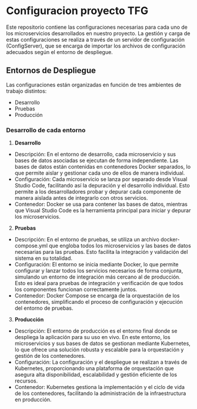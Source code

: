 
# Configuracion proyecto TFG

Este repositorio contiene las configuraciones necesarias para cada uno de los microservicios desarrollados en nuestro proyecto. La gestión y carga de estas configuraciones se realiza a través de un servidor de configuración (ConfigServer), que se encarga de importar los archivos de configuración adecuados según el entorno de despliegue.

## Entornos de Despliegue

Las configuraciones están organizadas en función de tres ambientes de trabajo distintos:

- Desarrollo
- Pruebas
- Producción

### Desarrollo de cada entorno

1. **Desarrollo**
- Descripción: En el entorno de desarrollo, cada microservicio y sus bases de datos asociadas se ejecutan de forma independiente. Las bases de datos están contenidas en contenedores Docker separados, lo que permite aislar y gestionar cada uno de ellos de manera individual.
- Configuración: Cada microservicio se lanza por separado desde Visual Studio Code, facilitando así la depuración y el desarrollo individual. Esto permite a los desarrolladores probar y depurar cada componente de manera aislada antes de integrarlo con otros servicios.
- Contenedor: Docker se usa para contener las bases de datos, mientras que Visual Studio Code es la herramienta principal para iniciar y depurar los microservicios.
2. **Pruebas**
- Descripción: En el entorno de pruebas, se utiliza un archivo docker-compose.yml que engloba todos los microservicios y las bases de datos necesarias para las pruebas. Esto facilita la integración y validación del sistema en su totalidad.
- Configuración: El entorno se inicia mediante Docker, lo que permite configurar y lanzar todos los servicios necesarios de forma conjunta, simulando un entorno de integración más cercano al de producción. Esto es ideal para pruebas de integración y verificación de que todos los componentes funcionan correctamente juntos.
- Contenedor: Docker Compose se encarga de la orquestación de los contenedores, simplificando el proceso de configuración y ejecución del entorno de pruebas.
3. **Producción**
- Descripción: El entorno de producción es el entorno final donde se despliega la aplicación para su uso en vivo. En este entorno, los microservicios y sus bases de datos se gestionan mediante Kubernetes, lo que ofrece una solución robusta y escalable para la orquestación y gestión de los contenedores.
- Configuración: La configuración y el despliegue se realizan a través de Kubernetes, proporcionando una plataforma de orquestación que asegura alta disponibilidad, escalabilidad y gestión eficiente de los recursos.
- Contenedor: Kubernetes gestiona la implementación y el ciclo de vida de los contenedores, facilitando la administración de la infraestructura en producción.





